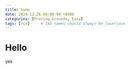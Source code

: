 ```yaml
---
title: Sumo
date: 2024-12-28 00:00:04 +0800
categories: [Proving Grounds, Easy]
tags: [rce]     # TAG names should always be lowercase
---
```


# Hello

yes